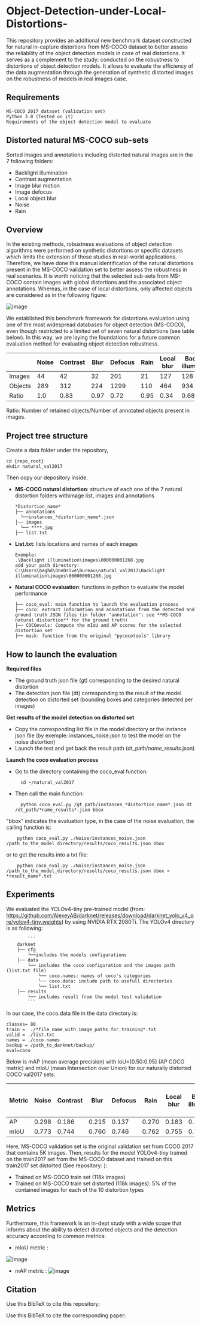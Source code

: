# Object-Detection-under-Local-Distortions-

This repository provides an additional new benchmark dataset constructed for natural in-capture distortions from MS-COCO dataset to better assess the reliability
of the object detection models in case of real distortions. It serves as a complement to the study: conducted on the robustness to distortions of object detection models. It allows to evaluate the efficiency of the data augmentation through the generation of synthetic distorted images on the robustness of models in real images case.

Requirements
-----------------------------------

    MS-COCO 2017 dataset (validation set)
    Python 3.8 (Tested on it)
    Requirements of the object detection model to evaluate
    
Distorted natural MS-COCO sub-sets
-----------------------------------

Sorted images and annotations including distorted natural images are in the 7 following folders:
- Backlight illumination
- Contrast augmentation 
- Image blur motion
- Image defocus
- Local object blur
- Noise
- Rain

Overview
-----------------------------------

In the existing methods, robustness evaluations of object detection algorithms were performed on synthetic distortions or specific datasets which limits the extension of those studies in real-world applications.
Therefore, we have done this manual identification of the natural distortions present in the MS-COCO validation set to better assess the robustness in real scenarios. 
It is worth noticing that the selected sub-sets from MS-COCO contain images with global distortions and the associated object annotations. Whereas,
in the case of local distortions, only affected objects are considered as in the following figure:

![image](https://user-images.githubusercontent.com/80038451/153636927-c59befa1-c96a-42a3-9e88-f3a4490e011b.png)

We established this benchmark framework for distortions evaluation using one of the most widespread databases for object detection (MS-COCO), even though restricted to a limited
set of seven natural distortions (see table below). In this way, we are laying the foundations for a future common evaluation method for evaluating object detection robustness. 

| | Noise| Contrast| Blur | Defocus  | Rain  | Local blur | Backlight illumination   | 
| ------ | ------ | ------ | ------ |  ------ | ------ | ------ | ------ | 
| Images | 44 | 42 | 32  | 201 | 21 | 127 |  128 | 
| Objects | 289 | 312 | 224  | 1299 | 110 | 464 |  934 | 
| Ratio | 1.0| 0.83 | 0.97  | 0.72 | 0.95 | 0.34 | 0.68 | 

Ratio: Number of retained objects/Number of annotated objects present in images.


Project tree structure
-----------------------------------

Create a data folder under the repository,

    cd {repo_root}
    mkdir natural_val2017
    
Then copy our depository inside.
    
- **MS-COCO natural distortion**: structure of each one of the 7 natural distortion folders withimage list, images and annotations
    ```
  *Distortion_name*
  ├── annotations
      └──instances_*distortion_name*.json
  │── images
      └── ****.jpg
  ├── list.txt
  ```
 
- **List.txt**: lists locations and names of each images
    ```
    Exemple:
    .\Backlight illumination\images\000000001268.jpg
    add your path directory:
    C:\Users\beghd\OneDrive\Bureau\natural_val2017\Backlight illumination\images\000000001268.jpg
    ```
    
 - **Natural COCO evaluation**: functions in python to evaluate the model performance
      ```
    ├── coco_eval: main function to launch the evaluation process
    ├── coco: extract inforamtion and annotations from the detected and ground truth JSON files (in folder "annotation": see **MS-COCO natural distortion** for the ground truth)
    ├── COCOevals: Compute the mIoU and AP scores for the selected distortion set
    ├── mask: function from the original "pycocotools" library 
      ```


How to launch the evaluation
-----------------------------------
**Required files**
- The ground truth json file (gt) corresponding to the desired natural distortion
- The detection json file (dt) corresponding to the result of the model detection on distorted set (bounding boxes and categories detected per images)

**Get results of the model detection on distorted set**
- Copy the corresponding list file in the model directory or the instance json file (by exemple: instances_noise.json to test the model on the noise distortion)
- Launch the test and get back the result path (dt_path/*name_results*.json)

**Launch the coco evaluation process**
- Go to the directory containing the coco_eval function:

        cd ~/natural_val2017
        
- Then call the main function:

        python coco_eval.py /gt_path/instances_*distortion_name*.json dt /dt_path/*name_results*.json bbox
        
"bbox" indicates the evaluation type, in the case of the noise evaluation, the calling function is:

        python coco_eval.py ./Noise/instances_noise.json /path_to_the_model_directory/results/coco_results.json bbox
        
or to get the results into a txt file:

        python coco_eval.py ./Noise/instances_noise.json /path_to_the_model_directory/results/coco_results.json bbox > *result_name*.txt
        

Experiments
-----------------------------------
We evaluated the YOLOv4-tiny pre-trained model (from: https://github.com/AlexeyAB/darknet/releases/download/darknet_yolo_v4_pre/yolov4-tiny.weights) by using NVIDIA RTX 2080Ti.
The YOLOv4 directory is as following:

            ```
        darknet
        ├── cfg
            └──includes the models configurations
        │── data
            └── includes the coco configuration and the images path (list.txt file)
                └── coco.names: names of coco's categories
                └── coco.data: include path to usefull directories   
                └── list.txt
        │── results
            └── includes result from the model test validation    
            ```
  
In our case, the coco.data file in the data directory is:

    classes= 80
    train =  ./*file_name_with_image_paths_for_training*.txt
    valid = ./list.txt
    names = ./coco.names
    backup = /path_to_darknet/backup/
    eval=coco

Below is mAP (mean average precision) with IoU=[0.50:0.95] (AP COCO metric) and mIoU (mean Intersection over Union) for our naturally distorted COCO val2017 sets:

| Metric | Noise| Contrast| Blur | Defocus  | Rain  | Local blur | Backlight illumination   |  MS-COCO validation set   | 
| ------ | ------ | ------ | ------ |  ------ | ------ | ------ | ------ | ------ | 
| AP | 0.298 | 0.186 | 0.215 | 0.137 | 0.270 | 0.183 | 0.131 | 0.221  | 
| mIoU | 0.773 | 0.744 | 0.760  | 0.746 | 0.762 | 0.755 | 0.749 | 0.758 | 

Here, MS-COCO validation set is the original validation set from COCO 2017 that contains 5K images.
Then, results for the model YOLOv4-tiny trained on the train2017 set from the MS-COCO dataset and trained on this train2017 set distorted (See repository:  ):
- Trained on MS-COCO train set (118k images)
- Trained on MS-COCO train set distorted (118k images): 5% of the contained images for each of the 10 distortion types




Metrics
-----------------------------------

Furthermore, this framework is an in-dept study with a wide scope that informs about the ability to detect distorted objects and the detection accuracy according to common metrics:

- mIoU metric : 

![image](https://user-images.githubusercontent.com/80038451/153515307-a4990af7-2350-44bb-89aa-912557968374.png)

- mAP metric :
![image](https://user-images.githubusercontent.com/80038451/153515751-639ea60a-5eaf-48b2-963f-7b061ee55b37.png)


Citation
-----------------------------------

Use this BibTeX to cite this repository:



Use this BibTeX to cite the corresponding paper:




